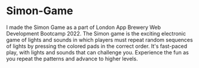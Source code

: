# Simon-Game
I made the Simon Game as a part of London App Brewery Web Development Bootcamp 2022.
The Simon game is the exciting electronic game of lights and sounds in which players must repeat random sequences of lights by pressing the colored 
pads in the correct order.
It's fast-paced play, with lights and sounds that can challenge you. 
Experience the fun as you repeat the patterns and advance to higher levels.
